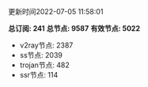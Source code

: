 更新时间2022-07-05 11:58:01

**总订阅: 241**
**总节点: 9587**
**有效节点: 5022**
- v2ray节点: 2387
- ss节点: 2039
- trojan节点: 482
- ssr节点: 114
